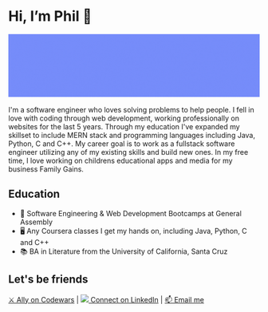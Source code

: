 <html>
<body>
  <h1>Hi, I’m Phil 👋 </h1>
  <img src="/github-profile-banner.gif" alt="Image that reads "Phil Garbrecht, Software Engineer, Java, Python, C, C++, Javascript, CSS, HTML">
  <p>I'm a software engineer who loves solving problems to help people. I fell in love with coding through web development, working professionally on websites for the last 5 years. Through my education I've expanded my skillset to include MERN stack and programming languages including Java, Python, C and C++. My career goal is to work as a fullstack software engineer utilizing any of my existing skills and build new ones. In my free time, I love working on childrens educational apps and media for my business Family Gains.</p>                                                                                                                        
  <h2>Education</h2>                                                                                                                   
  <ul>
<li>🥾 Software Engineering & Web Development Bootcamps at General Assembly</li>
<li>🖥️ Any Coursera classes I get my hands on, including Java, Python, C and C++</li>
<li>📚 BA in Literature from the University of California, Santa Cruz</li>
  </ul>
  <h2>Let's be friends</h2> 
  <a href = "https://www.codewars.com/users/pgarbrecht">⚔️ Ally on Codewars</a> | <a href = "https://www.linkedin.com/in/philgarbrecht/"><img src="https://content.linkedin.com/content/dam/me/business/en-us/amp/brand-site/v2/bg/LI-Bug.svg.original.svg"> Connect on LinkedIn</a> | <a href = "mailto: philgarbrecht@gmail.com">📫 Email me</a>                                                                                                                                                           
  </body>
</html>
